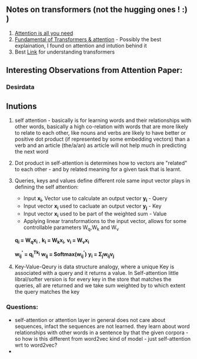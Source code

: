## Notes on transformers (not the hugging ones ! :) )


1. [Attention is all you need](https://arxiv.org/pdf/1706.03762.pdf)
2. [Fundamental of Transformers & attention](http://peterbloem.nl/blog/transformers) - Possibly the best explaination, I found on attention and intution behind it
3. Best [Link](http://peterbloem.nl/blog/transformers) for understanding transformers

## Interesting Observations from Attention Paper:
### Desirdata

## Inutions

1. self attention - basically is for learning words and their relationships with other words, basically a high co-relation with words that are more likely to relate to each other, like nouns and verbs are likely to have better or positive dot product (if represented by some embedding vectors) than a verb and an article (the/a/an) as article will not help much in predicting the next word
2. Dot product in self-attention is determines how to vectors are "related" to each other - and by related meaning for a given task that is learnt.
3. Queries, keys and values define different role same input vector plays in defining the self attention:
      - Input **x<sub>i</sub>**, Vector use to calculate an output vector **y<sub>i</sub>**  - Query
      - Input vector **x<sub>i</sub>** used to cacluate an output vector **y<sub>j</sub>**  - Key
      - Input vector **x<sub>i</sub>** used to be part of the weighted sum  - Value
      - Applying linear transformations to the input vector, allows for some controllable parameters W<sub>q</sub>,W<sub>k</sub> and W<sub>v</sub>
     
     **q<sub>i</sub> = W<sub>q</sub>x<sub>i</sub>**    , **k<sub>i</sub> = W<sub>k</sub>x<sub>i</sub>**, **v<sub>i</sub> = W<sub>v</sub>x<sub>i</sub>**
     
     **w<sub>ij</sub><sup>'</sup> = q<sub>i</sub><sup>T</sub>k<sub>j</sub>**
     **w<sub>ij</sub> = Softmax(w<sub>ij</sub><sup>'</sup>)**
     **y<sub>i</sub> = &Sigma;<sub>j</sub>w<sub>ij</sub>v<sub>j</sub>**

4. Key-Value-Qeury is data structure analogy, where a unique Key is associated with a query and it returns a value. In Self-attention little libral/softer version is for every key in the store that matches the queries, all are returned and we take sum weighted by to which extent the query matches the key

### Questions:
- self-attention or attention layer in general does not care about sequences, infact the sequences are not learned. they learn about word relationships with other words in a sentence by that the given corpora - so how is this different from word2vec kind of model - just self-attention wrt to word2vec?
- 
